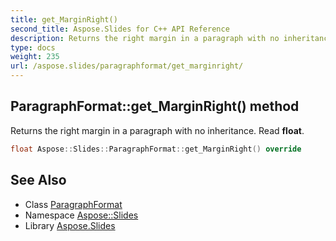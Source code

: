```yaml
---
title: get_MarginRight()
second_title: Aspose.Slides for C++ API Reference
description: Returns the right margin in a paragraph with no inheritance. Read float.
type: docs
weight: 235
url: /aspose.slides/paragraphformat/get_marginright/
---
```

## ParagraphFormat::get_MarginRight() method


Returns the right margin in a paragraph with no inheritance. Read **float**.

```cpp
float Aspose::Slides::ParagraphFormat::get_MarginRight() override
```

## See Also

* Class [ParagraphFormat](../)
* Namespace [Aspose::Slides](../../)
* Library [Aspose.Slides](../../../)